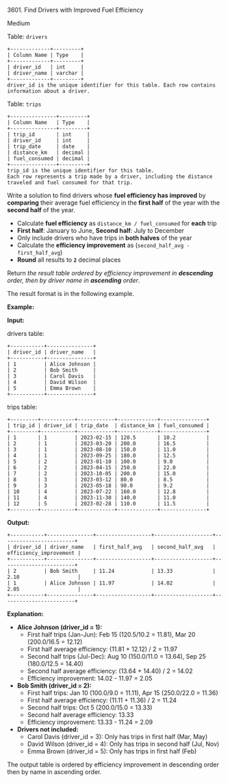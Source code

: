 3601\. Find Drivers with Improved Fuel Efficiency

Medium

Table: `drivers`

    +-------------+---------+
    | Column Name | Type    |
    +-------------+---------+
    | driver_id   | int     |
    | driver_name | varchar |
    +-------------+---------+
    driver_id is the unique identifier for this table. Each row contains information about a driver. 

Table: `trips`

    +---------------+---------+
    | Column Name   | Type    |
    +---------------+---------+
    | trip_id       | int     |
    | driver_id     | int     |
    | trip_date     | date    |
    | distance_km   | decimal |
    | fuel_consumed | decimal |
    +---------------+---------+
    trip_id is the unique identifier for this table.
    Each row represents a trip made by a driver, including the distance traveled and fuel consumed for that trip. 

Write a solution to find drivers whose **fuel efficiency has improved** by **comparing** their average fuel efficiency in the **first half** of the year with the **second half** of the year.

*   Calculate **fuel efficiency** as `distance_km / fuel_consumed` for **each** trip
*   **First half**: January to June, **Second half**: July to December
*   Only include drivers who have trips in **both halves** of the year
*   Calculate the **efficiency improvement** as (`second_half_avg - first_half_avg`)
*   **Round** all results to **`2`** decimal places

Return _the result table ordered by efficiency improvement in **descending** order, then by driver name in **ascending** order_.

The result format is in the following example.

**Example:**

**Input:**

drivers table:

    +-----------+---------------+
    | driver_id | driver_name   |
    +-----------+---------------+
    | 1         | Alice Johnson |
    | 2         | Bob Smith     |
    | 3         | Carol Davis   |
    | 4         | David Wilson  |
    | 5         | Emma Brown    |
    +-----------+---------------+ 

trips table:

    +---------+-----------+------------+-------------+---------------+
    | trip_id | driver_id | trip_date  | distance_km | fuel_consumed |
    +---------+-----------+------------+-------------+---------------+
    | 1       | 1         | 2023-02-15 | 120.5       | 10.2          |
    | 2       | 1         | 2023-03-20 | 200.0       | 16.5          |
    | 3       | 1         | 2023-08-10 | 150.0       | 11.0          |
    | 4       | 1         | 2023-09-25 | 180.0       | 12.5          |
    | 5       | 2         | 2023-01-10 | 100.0       | 9.0           |
    | 6       | 2         | 2023-04-15 | 250.0       | 22.0          |
    | 7       | 2         | 2023-10-05 | 200.0       | 15.0          |
    | 8       | 3         | 2023-03-12 | 80.0        | 8.5           |
    | 9       | 3         | 2023-05-18 | 90.0        | 9.2           |
    | 10      | 4         | 2023-07-22 | 160.0       | 12.8          |
    | 11      | 4         | 2023-11-30 | 140.0       | 11.0          |
    | 12      | 5         | 2023-02-28 | 110.0       | 11.5          |
    +---------+-----------+------------+-------------+---------------+ 

**Output:**

    +-----------+---------------+------------------+-------------------+------------------------+
    | driver_id | driver_name   | first_half_avg   | second_half_avg   | efficiency_improvement |
    +-----------+---------------+------------------+-------------------+------------------------+
    | 2         | Bob Smith     | 11.24            | 13.33             | 2.10                   |
    | 1         | Alice Johnson | 11.97            | 14.02             | 2.05                   |
    +-----------+---------------+------------------+-------------------+------------------------+ 

**Explanation:**

*   **Alice Johnson (driver\_id = 1):**
    *   First half trips (Jan-Jun): Feb 15 (120.5/10.2 = 11.81), Mar 20 (200.0/16.5 = 12.12)
    *   First half average efficiency: (11.81 + 12.12) / 2 = 11.97
    *   Second half trips (Jul-Dec): Aug 10 (150.0/11.0 = 13.64), Sep 25 (180.0/12.5 = 14.40)
    *   Second half average efficiency: (13.64 + 14.40) / 2 = 14.02
    *   Efficiency improvement: 14.02 - 11.97 = 2.05
*   **Bob Smith (driver\_id = 2):**
    *   First half trips: Jan 10 (100.0/9.0 = 11.11), Apr 15 (250.0/22.0 = 11.36)
    *   First half average efficiency: (11.11 + 11.36) / 2 = 11.24
    *   Second half trips: Oct 5 (200.0/15.0 = 13.33)
    *   Second half average efficiency: 13.33
    *   Efficiency improvement: 13.33 - 11.24 = 2.09
*   **Drivers not included:**
    *   Carol Davis (driver\_id = 3): Only has trips in first half (Mar, May)
    *   David Wilson (driver\_id = 4): Only has trips in second half (Jul, Nov)
    *   Emma Brown (driver\_id = 5): Only has trips in first half (Feb)

The output table is ordered by efficiency improvement in descending order then by name in ascending order.